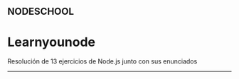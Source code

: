 ## NODESCHOOL

# Learnyounode

Resolución de 13 ejercicios de Node.js junto con sus enunciados

----------------------------------------------------------------------

